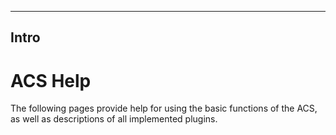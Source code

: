  
---
Intro
--- 

# ACS Help

The following pages provide help for using the basic functions of the ACS, as well as descriptions of all implemented plugins.